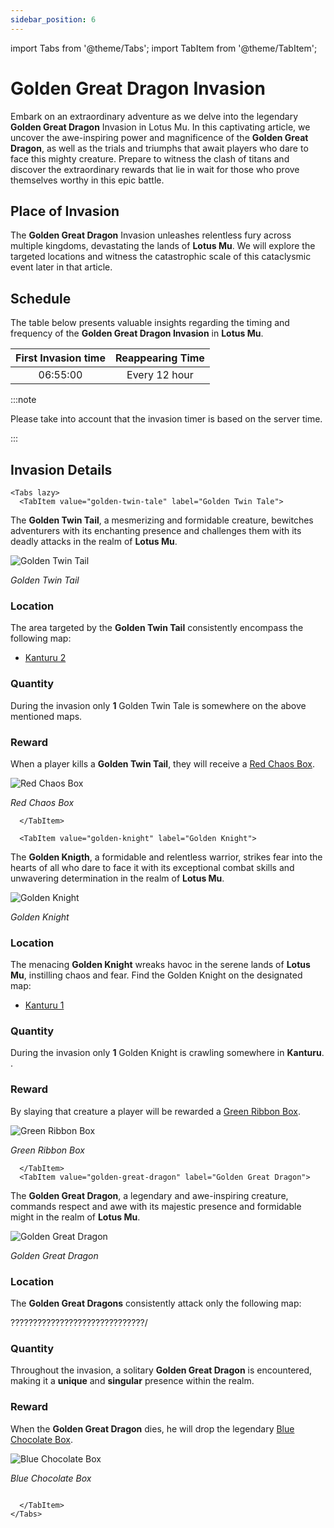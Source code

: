 ```yaml
---
sidebar_position: 6
---
```


import Tabs from '@theme/Tabs';
import TabItem from '@theme/TabItem';

# Golden Great Dragon Invasion

Embark on an extraordinary adventure as we delve into the legendary **Golden Great Dragon** Invasion in Lotus Mu. In this captivating article, we uncover the awe-inspiring power and magnificence of the **Golden Great Dragon**, as well as the trials and triumphs that await players who dare to face this mighty creature. Prepare to witness the clash of titans and discover the extraordinary rewards that lie in wait for those who prove themselves worthy in this epic battle.

## Place of Invasion

The **Golden Great Dragon** Invasion unleashes relentless fury across multiple kingdoms, devastating the lands of **Lotus Mu**. We will explore the targeted locations and witness the catastrophic scale of this cataclysmic event later in that article.

## Schedule

The table below presents valuable insights regarding the timing and frequency of the **Golden Great Dragon Invasion** in **Lotus Mu**.

| First Invasion time | Reappearing Time |
| :-----------------: | :--------------: |
|      06:55:00       |  Every 12 hour   |

:::note

Please take into account that the invasion timer is based on the server time.

:::

## Invasion Details

```mdx-code-block
<Tabs lazy>
  <TabItem value="golden-twin-tale" label="Golden Twin Tale">
```

The **Golden Twin Tail**, a mesmerizing and formidable creature, bewitches adventurers with its enchanting presence and challenges them with its deadly attacks in the realm of **Lotus Mu**.

![Golden Twin Tail](/img/monsters/special/golden/golden-twin-tail.jpg)

_Golden Twin Tail_

### Location

The area targeted by the **Golden Twin Tail** consistently encompass the following map:

- [Kanturu 2](/maps/kanturu-ruins)

### Quantity

During the invasion only **1** Golden Twin Tale is somewhere on the above mentioned maps.

### Reward

When a player kills a **Golden Twin Tail**, they will receive a [Red Chaos Box](/items/item-bags/red-chaos-box).

![Red Chaos Box](/img/items/item-bags/red-chaos-box.png)

_Red Chaos Box_

```mdx-code-block
  </TabItem>

  <TabItem value="golden-knight" label="Golden Knight">
```

The **Golden Knigth**, a formidable and relentless warrior, strikes fear into the hearts of all who dare to face it with its exceptional combat skills and unwavering determination in the realm of **Lotus Mu**.

![Golden Knight](/img/monsters/special/golden/golden-iron-knight.jpg)

_Golden Knight_

### Location

The menacing **Golden Knight** wreaks havoc in the serene lands of **Lotus Mu**, instilling chaos and fear. Find the Golden Knight on the designated map:

- [Kanturu 1](/maps/kanturu-ruins)

### Quantity

During the invasion only **1** Golden Knight is crawling somewhere in **Kanturu**. .

### Reward

By slaying that creature a player will be rewarded a [Green Ribbon Box](/items/item-bags/green-ribbon-box).

![Green Ribbon Box](/img/items/item-bags/box-of-green-ribbon.png)

_Green Ribbon Box_

```mdx-code-block
  </TabItem>
  <TabItem value="golden-great-dragon" label="Golden Great Dragon">
```

The **Golden Great Dragon**, a legendary and awe-inspiring creature, commands respect and awe with its majestic presence and formidable might in the realm of **Lotus Mu**.

![Golden Great Dragon](/img/monsters/special/golden/golden-great-dragon.jpg)

_Golden Great Dragon_

### Location

The **Golden Great Dragons** consistently attack only the following map:

??????????????????????????????/

### Quantity

Throughout the invasion, a solitary **Golden Great Dragon** is encountered, making it a **unique** and **singular** presence within the realm.

### Reward

When the **Golden Great Dragon** dies, he will drop the legendary [Blue Chocolate Box](/items/item-bags/blue-chocolate-box).

![Blue Chocolate Box](/img/items/item-bags/blue-chocolate-box.png)

_Blue Chocolate Box_

```mdx-code-block

  </TabItem>
</Tabs>
```